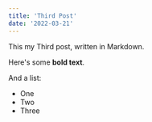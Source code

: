 ```yaml
---
title: 'Third Post'
date: '2022-03-21'
---
```


This my Third post, written in Markdown.

Here's some **bold text**.

And a list:

-   One
-   Two
-   Three

